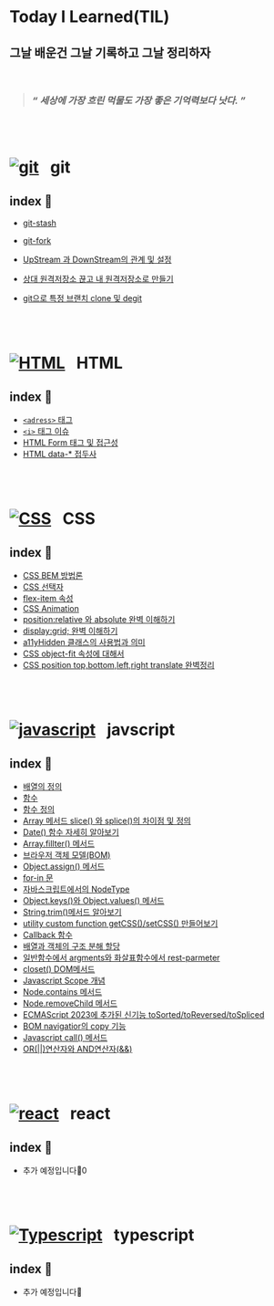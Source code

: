 <h1>Today I Learned(TIL)</h1>

<h2>그날 배운건 그날 기록하고 그날 정리하자</h2>
 
 <br/>

> ### _“ 세상에 가장 흐린 먹물도 가장 좋은 기억력보다 낫다. ”_

<br/>
  <br />

# [![git](https://skillicons.dev/icons?i=git)](https://skillicons.dev) &nbsp; git

## index 💁

- [git-stash](https://github.com/suwan98/TIL-Today-I-Learned/blob/main/git/git-stash.md)
- [git-fork](./git/fork.md)
- [UpStream 과 DownStream의 관계 및 설정](./git/upstream-downstream.md)
- [상대 원격저장소 끊고 내 원격저장소로 만들기](./git/git-remote-and-clone.md)
- [git으로 특정 브랜치 clone 및 degit](./git/git-clone-branch.md)

  <br/>
  <br />


# [![HTML](https://skillicons.dev/icons?i=html)](https://skillicons.dev) &nbsp; HTML

## index 💁

- [`<adress>` 태그](https://github.com/suwan98/TIL-Today-I-Learned/blob/main/html/adress-tag.md)
- [ `<i>` 태그 이슈](https://github.com/suwan98/TIL-Today-I-Learned/blob/main/html/i-tag-issue.md)
- [HTML Form 태그 및 접근성](./html/html-form.md)
- [HTML data-\* 접두사](./html/data.md)

<br />
<br />

# [![CSS](https://skillicons.dev/icons?i=css)](https://skillicons.dev) &nbsp; CSS

## index 💁

- [CSS BEM 방법론](https://github.com/suwan98/TIL-Today-I-Learned/blob/main/css/CSS-BEM-Naming.md)
- [CSS 선택자](./css/css-selector.md)
- [flex-item 속성](./css/flex-item.md)
- [CSS Animation](./css/animation.md)
- [position:relative 와 absolute 완벽 이해하기](./css/position.md)
- [display:grid; 완벽 이해하기](./css/grid.md)
- [a11yHidden 클래스의 사용법과 의미](./css/a11yHidden.md)
- [CSS object-fit 속성에 대해서](./css/object-fit.md)
- [CSS position top,bottom,left,right translate 완벽정리](./css/CSS-top-right-left-bottom.md)

<br />
<br />

# [![javascript](https://skillicons.dev/icons?i=js)](https://skillicons.dev) &nbsp; javscript

## index 💁

- [배열의 정의](https://github.com/suwan98/TIL-Today-I-Learned/blob/main/javascript/array.md)
- [함수](https://github.com/suwan98/TIL-Today-I-Learned/blob/main/javascript/function.md)
- [함수 정의](https://github.com/suwan98/TIL-Today-I-Learned/blob/main/javascript/function-definition.md)
- [Array 메서드 slice() 와 splice()의 차이점 및 정의](./javascript/array2.md)
- [Date() 함수 자세히 알아보기](./javascript/Date.md)
- [Array.fillter() 메서드](./javascript/array-filter.md)
- [브라우저 객체 모델(BOM)](./javascript/BOM.md)
- [Object.assign() 메서드](./javascript/Object.assign.md)
- [for-in 문](./javascript/for-in.md)
- [자바스크립트에서의 NodeType](./javascript/node-type.md)
- [Object.keys()와 Object.values() 메서드](./javascript/Object-keys.md)
- [String.trim()메서드 알아보기](./javascript/String-trim.md)
- [utility custom function getCSS()/setCSS() 만들어보기](./javascript/getCSS_setCSS.md)
- [Callback 함수](./javascript/callback-function.md)
- [배열과 객체의 구조 분해 할당](./javascript/destructuring-assignment.md)
- [일반함수에서 argments와 화살표함수에서 rest-parmeter](./javascript/argments.md)
- [closet() DOM메서드](./javascript/closest.md)
- [Javascript Scope 개념](./javascript/scope.md)
- [Node.contains 메서드](<./javascript/Node.contains().md>)
- [Node.removeChild 메서드](./javascript/Node.removeChild.md)
- [ECMAScript 2023에 추가된 신기능 toSorted/toReversed/toSpliced](./javascript/toSorted_toReversed_toSpliced.md)
- [BOM navigatior의 copy 기능](./javascript/Object.prototype.toString.md)
- [Javascript call() 메서드](./javascript/call.md)
- [OR(||)연산자와 AND연산자(&&)](./javascript/AND_OR.md)

<br />
<br />

# [![react](https://skillicons.dev/icons?i=react)](https://skillicons.dev) &nbsp; react

## index 💁

- 추가 예정입니다🥲0

<br />
<br />

# [![Typescript](https://skillicons.dev/icons?i=ts)](https://skillicons.dev) &nbsp; typescript

## index 💁

- 추가 예정입니다🥲
